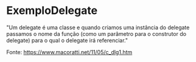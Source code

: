 # ExemploDelegate

"Um delegate é uma classe e quando criamos uma instância do delegate passamos o nome da função (como um parâmetro para o construtor do delegate) para o qual o delegate irá referenciar."

Fonte: https://www.macoratti.net/11/05/c_dlg1.htm

